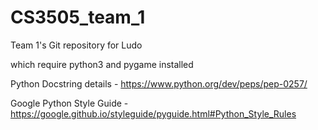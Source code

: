# CS3505_team_1
Team 1's Git repository for Ludo

which require python3 and pygame installed

Python Docstring details - https://www.python.org/dev/peps/pep-0257/		

Google Python Style Guide - https://google.github.io/styleguide/pyguide.html#Python_Style_Rules
